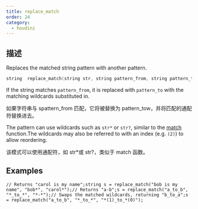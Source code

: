 ```yaml
---
title: replace_match
order: 24
category:
  - houdini
---
```

    
## 描述

Replaces the matched string pattern with another pattern.

```c
string  replace_match(string str, string pattern_from, string pattern_to)
```

If the string matches `pattern_from`, it is replaced with `pattern_to` with
the matching wildcards substituted in.

如果字符串与 spattern_from 匹配，它将被替换为 pattern_tow，并将匹配的通配符替换进去。

The pattern can use wildcards such as `str*` or `str?`, similar to the
[match](match.html "This function returns 1 if the subject matches the pattern
specified,or 0 if the subject doesn‘t match.") function.The wildcards may
also be referred to with an index (e.g. `(2)`) to allow reordering.

该模式可以使用通配符，如 str\*或 str?，类似于 match 函数。

## Examples

    // Returns "carol is my name";string s = replace_match("bob is my name", "bob*", "carol*");// Returns "a-b";s = replace_match("a_to_b", "*_to_*", "*-*");// Swaps the matched wildcards, returning "b_to_a";s = replace_match("a_to_b", "*_to_*", "*(1)_to_*(0)");
